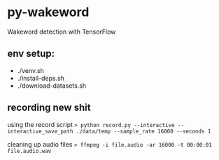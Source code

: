 # py-wakeword
Wakeword detection with TensorFlow

## env setup:
- ./venv.sh
- ./install-deps.sh
- ./download-datasets.sh

## recording new shit

using the record script
`> python record.py --interactive --interactive_save_path ./data/temp --sample_rate 16000 --seconds 1`

cleaning up audio files
`> ffmpeg -i file.audio -ar 16000 -t 00:00:01 file.audio.wav`
